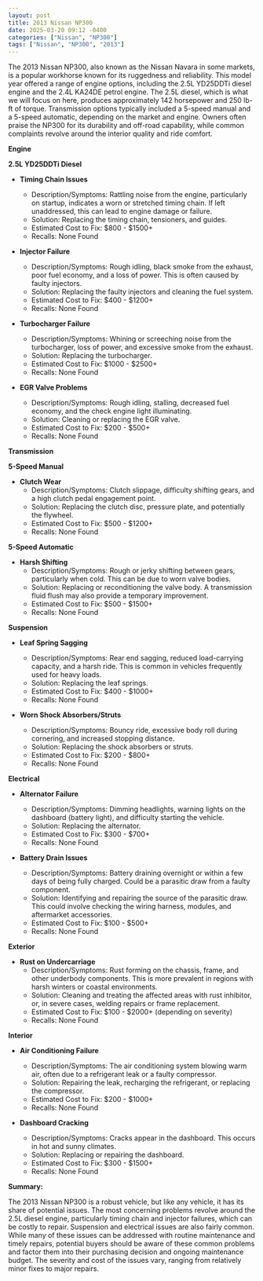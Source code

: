 ```yaml
---
layout: post
title: 2013 Nissan NP300
date: 2025-03-20 09:12 -0400
categories: ["Nissan", "NP300"]
tags: ["Nissan", "NP300", "2013"]
---
```

The 2013 Nissan NP300, also known as the Nissan Navara in some markets, is a popular workhorse known for its ruggedness and reliability. This model year offered a range of engine options, including the 2.5L YD25DDTi diesel engine and the 2.4L KA24DE petrol engine. The 2.5L diesel, which is what we will focus on here, produces approximately 142 horsepower and 250 lb-ft of torque. Transmission options typically included a 5-speed manual and a 5-speed automatic, depending on the market and engine. Owners often praise the NP300 for its durability and off-road capability, while common complaints revolve around the interior quality and ride comfort.

**Engine**

**2.5L YD25DDTi Diesel**

*   **Timing Chain Issues**
    *   Description/Symptoms: Rattling noise from the engine, particularly on startup, indicates a worn or stretched timing chain. If left unaddressed, this can lead to engine damage or failure.
    *   Solution: Replacing the timing chain, tensioners, and guides.
    *   Estimated Cost to Fix: $800 - $1500+
    * Recalls: None Found

*   **Injector Failure**
    *   Description/Symptoms: Rough idling, black smoke from the exhaust, poor fuel economy, and a loss of power. This is often caused by faulty injectors.
    *   Solution: Replacing the faulty injectors and cleaning the fuel system.
    *   Estimated Cost to Fix: $400 - $1200+
    * Recalls: None Found

*   **Turbocharger Failure**
    *   Description/Symptoms: Whining or screeching noise from the turbocharger, loss of power, and excessive smoke from the exhaust.
    *   Solution: Replacing the turbocharger.
    *   Estimated Cost to Fix: $1000 - $2500+
    * Recalls: None Found

*   **EGR Valve Problems**
    * Description/Symptoms: Rough idling, stalling, decreased fuel economy, and the check engine light illuminating.
    * Solution: Cleaning or replacing the EGR valve.
    * Estimated Cost to Fix: $200 - $500+
    * Recalls: None Found

**Transmission**

**5-Speed Manual**

*   **Clutch Wear**
    *   Description/Symptoms: Clutch slippage, difficulty shifting gears, and a high clutch pedal engagement point.
    *   Solution: Replacing the clutch disc, pressure plate, and potentially the flywheel.
    *   Estimated Cost to Fix: $500 - $1200+
    * Recalls: None Found

**5-Speed Automatic**

*   **Harsh Shifting**
    *   Description/Symptoms: Rough or jerky shifting between gears, particularly when cold. This can be due to worn valve bodies.
    *   Solution: Replacing or reconditioning the valve body. A transmission fluid flush may also provide a temporary improvement.
    *   Estimated Cost to Fix: $500 - $1500+
    * Recalls: None Found

**Suspension**

*   **Leaf Spring Sagging**
    *   Description/Symptoms: Rear end sagging, reduced load-carrying capacity, and a harsh ride. This is common in vehicles frequently used for heavy loads.
    *   Solution: Replacing the leaf springs.
    *   Estimated Cost to Fix: $400 - $1000+
    * Recalls: None Found

*   **Worn Shock Absorbers/Struts**
    *   Description/Symptoms: Bouncy ride, excessive body roll during cornering, and increased stopping distance.
    *   Solution: Replacing the shock absorbers or struts.
    *   Estimated Cost to Fix: $200 - $800+
    * Recalls: None Found

**Electrical**

*   **Alternator Failure**
    *   Description/Symptoms: Dimming headlights, warning lights on the dashboard (battery light), and difficulty starting the vehicle.
    *   Solution: Replacing the alternator.
    *   Estimated Cost to Fix: $300 - $700+
    * Recalls: None Found

*   **Battery Drain Issues**
    *   Description/Symptoms: Battery draining overnight or within a few days of being fully charged. Could be a parasitic draw from a faulty component.
    *   Solution: Identifying and repairing the source of the parasitic draw. This could involve checking the wiring harness, modules, and aftermarket accessories.
    *   Estimated Cost to Fix: $100 - $500+
    * Recalls: None Found

**Exterior**

*   **Rust on Undercarriage**
    *   Description/Symptoms: Rust forming on the chassis, frame, and other underbody components. This is more prevalent in regions with harsh winters or coastal environments.
    *   Solution: Cleaning and treating the affected areas with rust inhibitor, or, in severe cases, welding repairs or frame replacement.
    *   Estimated Cost to Fix: $100 - $2000+ (depending on severity)
    * Recalls: None Found

**Interior**

*   **Air Conditioning Failure**
    *   Description/Symptoms: The air conditioning system blowing warm air, often due to a refrigerant leak or a faulty compressor.
    *   Solution: Repairing the leak, recharging the refrigerant, or replacing the compressor.
    *   Estimated Cost to Fix: $200 - $1000+
    * Recalls: None Found

* **Dashboard Cracking**
    * Description/Symptoms: Cracks appear in the dashboard. This occurs in hot and sunny climates.
    * Solution: Replacing or repairing the dashboard.
    * Estimated Cost to Fix: $300 - $1500+
    * Recalls: None Found

**Summary:**

The 2013 Nissan NP300 is a robust vehicle, but like any vehicle, it has its share of potential issues. The most concerning problems revolve around the 2.5L diesel engine, particularly timing chain and injector failures, which can be costly to repair. Suspension and electrical issues are also fairly common. While many of these issues can be addressed with routine maintenance and timely repairs, potential buyers should be aware of these common problems and factor them into their purchasing decision and ongoing maintenance budget. The severity and cost of the issues vary, ranging from relatively minor fixes to major repairs.

